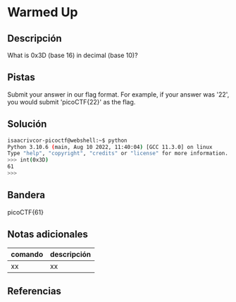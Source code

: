 # Warmed Up

## Descripción
What is 0x3D (base 16) in decimal (base 10)?

## Pistas 
Submit your answer in our flag format. For example, if your answer was '22', you would submit 'picoCTF{22}' as the flag.

## Solución
```bash
isaacrivcor-picoctf@webshell:~$ python
Python 3.10.6 (main, Aug 10 2022, 11:40:04) [GCC 11.3.0] on linux
Type "help", "copyright", "credits" or "license" for more information.
>>> int(0x3D)
61
>>> 
```
## Bandera
picoCTF{61}

## Notas adicionales
| comando | descripción |
|------------|---------------|
| xx | xx |

## Referencias
